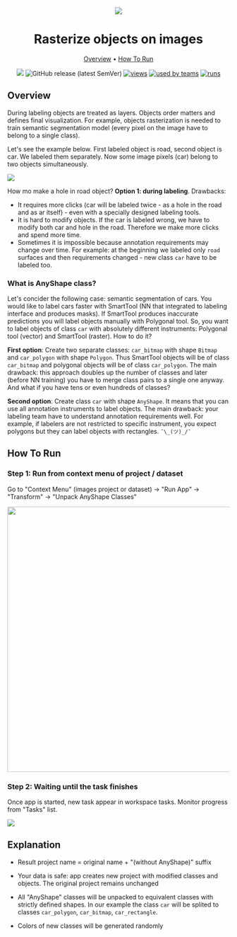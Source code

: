 <div align="center" markdown> 

<img src="https://i.imgur.com/CLlwsFC.png"/>

# Rasterize objects on images
  
<p align="center">
  <a href="#Overview">Overview</a> •
  <a href="#How-To-Run">How To Run</a>
</p>

[![](https://img.shields.io/badge/slack-chat-green.svg?logo=slack)](https://supervise.ly/slack) 
![GitHub release (latest SemVer)](https://img.shields.io/github/v/release/supervisely-ecosystem/rasterize-objects-on-images)
[![views](https://dev.supervise.ly/public/api/v3/ecosystem.counters?repo=supervisely-ecosystem/rasterize-objects-on-images&counter=views&label=views)](https://supervise.ly)
[![used by teams](https://dev.supervise.ly/public/api/v3/ecosystem.counters?repo=supervisely-ecosystem/rasterize-objects-on-images&counter=runs&label=used%20by%20teams)](https://supervise.ly)
[![runs](https://dev.supervise.ly/public/api/v3/ecosystem.counters?repo=supervisely-ecosystem/rasterize-objects-on-images&counter=downloads&label=runs&123)](https://supervise.ly)

</div>

## Overview 
During labeling objects are treated as layers. Objects order matters and defines final visualization. For example, objects rasterization is needed to train semantic segmentation model (every pixel on the image have to belong to a single class). 

Let's see the example below. First labeled object is road, second object is car. We labeled them separately. Now some image pixels (car) belong to two objects simultaneously. 

<img src="https://media.giphy.com/media/xOUlIfGk7kXlmcWwKb/giphy.gif"/>

How mo make a hole in road object? 
**Option 1: during labeling**. Drawbacks: 
- It requires more clicks (car will be labeled twiсe - as a hole in the road and as ar itself) - even with a specially designed labeling tools. 
- It is hard to modify objects. If the car is labeled wrong, we have to modify both car and hole in the road. Therefore we make more clicks and spend more time.
- Sometimes it is impossible because annotation requirements may change over time. For example: at the beginning we labeled only `road` surfaces and then requirements changed - new class `car` have to be labeled too.   






### What is AnyShape class? 

Let's concider the following case: semantic segmentation of cars. You would like to label cars faster with SmartTool (NN that integrated to labeling interface and produces masks). If SmartTool produces inaccurate predictions you will label objects manually with Polygonal tool. So, you want to label objects of class `car` with absolutely different instruments: Polygonal tool (vector) and SmartTool (raster). How to do it?

**First option**: Create two separate classes: `car_bitmap` with shape `Bitmap` and `car_polygon` with shape `Polygon`. Thus SmartTool objects will be of class `car_bitmap` and polygonal objects will be of class `car_polygon`. The main drawback: this approach doubles up the number of classes and later (before NN training) you have to merge class pairs to a single one anyway. And what if you have tens or even hundreds of classes?

**Second option**: Create class `car` with shape `AnyShape`. It means that you can use all annotation instruments to label objects. The main drawback: your labeling team have to understand annotation requirements well. For example, if labelers are not restricted to specific instrument, you expect polygons but they can label objects with rectangles. `¯\_(ツ)_/¯`


## How To Run

### Step 1: Run from context menu of project / dataset

Go to "Context Menu" (images project or dataset) -> "Run App" -> "Transform" -> "Unpack AnyShape Classes"

<img src="https://i.imgur.com/r8AlpZC.png" width="600"/>

### Step 2:  Waiting until the task finishes

Once app is started, new task appear in workspace tasks. Monitor progress from "Tasks" list.

<img src="https://i.imgur.com/JqHh9pZ.png"/>

## Explanation

- Result project name = original name + "(without AnyShape)" suffix

- Your data is safe: app creates new project with modified classes and objects. The original project remains unchanged

- All "AnyShape" classes will be unpacked to equivalent classes with strictly defined shapes. In our example the class `car` will be splited to classes `car_polygon`, `car_bitmap`, `car_rectangle`. 

- Colors of new classes will be generated randomly

